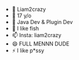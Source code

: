 - 👋 Liam2crazy
- 👀 17 y/o
- 🌱 Java Dev & Plugin Dev
- 💞️ I like fish
- 📫 Insta: liam2crazy
- 😄 FULL MENNN DUDE
- ⚡ I like p*ssy

